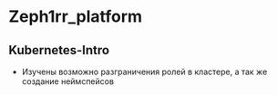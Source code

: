 # Zeph1rr_platform

## Kubernetes-Intro

- Изучены возможно разграничения ролей в кластере, а так же создание неймспейсов
